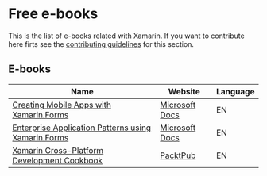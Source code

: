 # Free e-books

This is the list of e-books related with Xamarin. If you want to contribute here firts see the [contributing guidelines](contributing-guidelines.md) for this section.


## E-books

Name | Website | Language
------------ | ------- | -------
[Creating Mobile Apps with Xamarin.Forms](e-book-profiles/creating-mobile-apps-with-xamarin-forms.md) | [Microsoft Docs](https://docs.microsoft.com/en-us/xamarin/xamarin-forms/creating-mobile-apps-xamarin-forms/) | EN
[Enterprise Application Patterns using Xamarin.Forms](e-book-profiles/enterprise-application-patterns-using-xamarin-forms.md) | [Microsoft Docs](https://docs.microsoft.com/en-us/xamarin/xamarin-forms/enterprise-application-patterns/) | EN
[Xamarin Cross-Platform Development Cookbook](e-book-profiles/Xamarin-Cross-Platform-Development-Cookbook.md) | [PacktPub](https://www.packtpub.com/free-ebook/xamarin-cross-platform-development-cookbook) | EN
